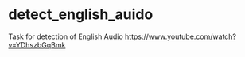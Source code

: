 # detect_english_auido
Task for detection of English Audio
https://www.youtube.com/watch?v=YDhszbGqBmk